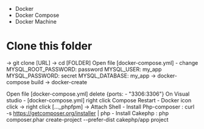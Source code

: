 * Docker
* Docker Compose
* Docker Machine

# Clone this folder
-> git clone [URL]
-> cd [FOLDER]
Open file [docker-compose.yml] 
	- change 	MYSQL_ROOT_PASSWORD: password
				MYSQL_USER: my_app
				MYSQL_PASSWORD: secret
				MYSQL_DATABASE: my_app
-> docker-compose build
-> docker-create

Open file [docker-compose.yml]
delete	{ports:
		- "3306:3306"}
On Visual studio 
	- [docker-compose.yml] right click Compose Restart
	- Docker icon click -> right click [..._phpfpm] -> Attach Shell
	- Install Php-composer : curl -s https://getcomposer.org/installer | php
	- Install Cakephp : php composer.phar create-project --prefer-dist cakephp/app project